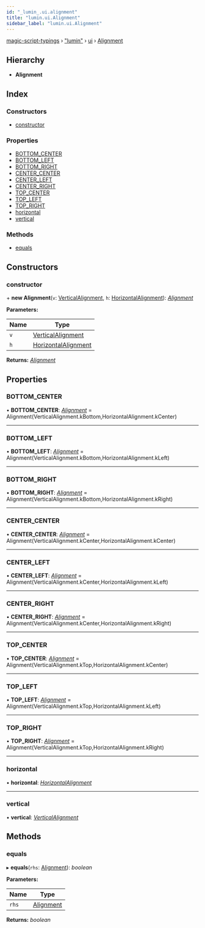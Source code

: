 ```yaml
---
id: "_lumin_.ui.alignment"
title: "lumin.ui.Alignment"
sidebar_label: "lumin.ui.Alignment"
---
```


[magic-script-typings](../index.md) › [&quot;lumin&quot;](../modules/_lumin_.md) › [ui](../modules/_lumin_.ui.md) › [Alignment](_lumin_.ui.alignment.md)

## Hierarchy

* **Alignment**

## Index

### Constructors

* [constructor](_lumin_.ui.alignment.md#constructor)

### Properties

* [BOTTOM_CENTER](_lumin_.ui.alignment.md#bottom_center)
* [BOTTOM_LEFT](_lumin_.ui.alignment.md#bottom_left)
* [BOTTOM_RIGHT](_lumin_.ui.alignment.md#bottom_right)
* [CENTER_CENTER](_lumin_.ui.alignment.md#center_center)
* [CENTER_LEFT](_lumin_.ui.alignment.md#center_left)
* [CENTER_RIGHT](_lumin_.ui.alignment.md#center_right)
* [TOP_CENTER](_lumin_.ui.alignment.md#top_center)
* [TOP_LEFT](_lumin_.ui.alignment.md#top_left)
* [TOP_RIGHT](_lumin_.ui.alignment.md#top_right)
* [horizontal](_lumin_.ui.alignment.md#horizontal)
* [vertical](_lumin_.ui.alignment.md#vertical)

### Methods

* [equals](_lumin_.ui.alignment.md#equals)

## Constructors

###  constructor

\+ **new Alignment**(`v`: [VerticalAlignment](../enums/_lumin_.ui.verticalalignment.md), `h`: [HorizontalAlignment](../enums/_lumin_.ui.horizontalalignment.md)): *[Alignment](_lumin_.ui.alignment.md)*

**Parameters:**

Name | Type |
------ | ------ |
`v` | [VerticalAlignment](../enums/_lumin_.ui.verticalalignment.md) |
`h` | [HorizontalAlignment](../enums/_lumin_.ui.horizontalalignment.md) |

**Returns:** *[Alignment](_lumin_.ui.alignment.md)*

## Properties

###  BOTTOM_CENTER

• **BOTTOM_CENTER**: *[Alignment](_lumin_.ui.alignment.md)* =  Alignment(VerticalAlignment.kBottom,HorizontalAlignment.kCenter)

___

###  BOTTOM_LEFT

• **BOTTOM_LEFT**: *[Alignment](_lumin_.ui.alignment.md)* =  Alignment(VerticalAlignment.kBottom,HorizontalAlignment.kLeft)

___

###  BOTTOM_RIGHT

• **BOTTOM_RIGHT**: *[Alignment](_lumin_.ui.alignment.md)* =  Alignment(VerticalAlignment.kBottom,HorizontalAlignment.kRight)

___

###  CENTER_CENTER

• **CENTER_CENTER**: *[Alignment](_lumin_.ui.alignment.md)* =  Alignment(VerticalAlignment.kCenter,HorizontalAlignment.kCenter)

___

###  CENTER_LEFT

• **CENTER_LEFT**: *[Alignment](_lumin_.ui.alignment.md)* =  Alignment(VerticalAlignment.kCenter,HorizontalAlignment.kLeft)

___

###  CENTER_RIGHT

• **CENTER_RIGHT**: *[Alignment](_lumin_.ui.alignment.md)* =  Alignment(VerticalAlignment.kCenter,HorizontalAlignment.kRight)

___

###  TOP_CENTER

• **TOP_CENTER**: *[Alignment](_lumin_.ui.alignment.md)* =  Alignment(VerticalAlignment.kTop,HorizontalAlignment.kCenter)

___

###  TOP_LEFT

• **TOP_LEFT**: *[Alignment](_lumin_.ui.alignment.md)* =  Alignment(VerticalAlignment.kTop,HorizontalAlignment.kLeft)

___

###  TOP_RIGHT

• **TOP_RIGHT**: *[Alignment](_lumin_.ui.alignment.md)* =  Alignment(VerticalAlignment.kTop,HorizontalAlignment.kRight)

___

###  horizontal

• **horizontal**: *[HorizontalAlignment](../enums/_lumin_.ui.horizontalalignment.md)*

___

###  vertical

• **vertical**: *[VerticalAlignment](../enums/_lumin_.ui.verticalalignment.md)*

## Methods

###  equals

▸ **equals**(`rhs`: [Alignment](_lumin_.ui.alignment.md)): *boolean*

**Parameters:**

Name | Type |
------ | ------ |
`rhs` | [Alignment](_lumin_.ui.alignment.md) |

**Returns:** *boolean*